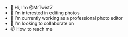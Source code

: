 - 👋 Hi, I’m @MrTwist7
- 👀 I’m interested in editing photos
- 🌱 I’m currently working as a professional photo editor
- 💞️ I’m looking to collaborate on 
- 📫 How to reach me 
<!---
MrTwist7/MrTwist7 is a ✨ special ✨ repository because its `README.md` (this file) appears on your GitHub profile.
You can click the Preview link to take a look at your changes.
--->
